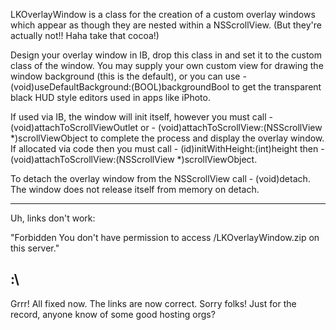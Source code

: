 LKOverlayWindow is a class for the creation of a custom overlay windows which appear as though they are nested within a NSScrollView. 
(But they're actually not!! Haha take that cocoa!)

Design your overlay window in IB, drop this class in and set it to the custom class of the window. You may supply your own custom view for drawing the window background (this is the default), or you can use - (void)useDefaultBackground:(BOOL)backgroundBool to get the transparent black HUD style editors used in apps like iPhoto.

If used via IB, the window will init itself, however you must call - (void)attachToScrollViewOutlet or - (void)attachToScrollView:(NSScrollView *)scrollViewObject to complete the process and display the overlay window.
If allocated via code then you must call - (id)initWithHeight:(int)height then - (void)attachToScrollView:(NSScrollView *)scrollViewObject.

To detach the overlay window from the NSScrollView call - (void)detach. The window does not release itself from memory on detach.

----
Uh, links don't work:

"Forbidden
You don't have permission to access /LKOverlayWindow.zip on this server."

:\
----
Grrr! All fixed now. The links are now correct. Sorry folks! Just for the record, anyone know of some good hosting orgs?
